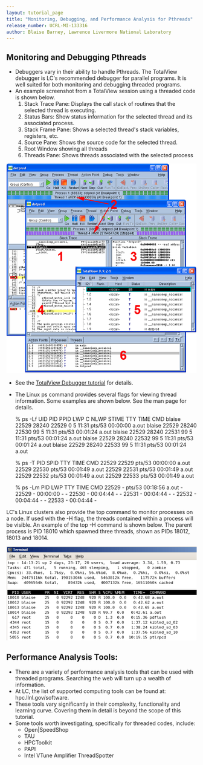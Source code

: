 ```yaml
---
layout: tutorial_page 
title: "Monitoring, Debugging, and Performance Analysis for Pthreads"
release_number: UCRL-MI-133316
author: Blaise Barney, Lawrence Livermore National Laboratory
---
```

## Monitoring and Debugging Pthreads

- Debuggers vary in their ability to handle Pthreads. The TotalView debugger is LC's recommended debugger for parallel programs. It is well suited for both monitoring and debugging threaded programs.
- An example screenshot from a TotalView session using a threaded code is shown below.
    1. Stack Trace Pane: Displays the call stack of routines that the selected thread is executing.
    2. Status Bars: Show status information for the selected thread and its associated process.
    3. Stack Frame Pane: Shows a selected thread's stack variables, registers, etc.
    4. Source Pane: Shows the source code for the selected thread.
    5. Root Window showing all threads
    6. Threads Pane: Shows threads associated with the selected process

![Windows Workflows](/posix/images/pthreadWindows.gif)

- See the [TotalView Debugger tutorial](https://hpc.llnl.gov/training/tutorials/totalview) for details.
- The Linux ps command provides several flags for viewing thread information. Some examples are shown below. See the man page for details.

    % ps -Lf 
    UID        PID  PPID   LWP  C NLWP STIME TTY          TIME CMD
    blaise   22529 28240 22529  0    5 11:31 pts/53   00:00:00 a.out
    blaise   22529 28240 22530 99    5 11:31 pts/53   00:01:24 a.out
    blaise   22529 28240 22531 99    5 11:31 pts/53   00:01:24 a.out
    blaise   22529 28240 22532 99    5 11:31 pts/53   00:01:24 a.out
    blaise   22529 28240 22533 99    5 11:31 pts/53   00:01:24 a.out

    % ps -T 
     PID  SPID TTY          TIME CMD
    22529 22529 pts/53   00:00:00 a.out
    22529 22530 pts/53   00:01:49 a.out
    22529 22531 pts/53   00:01:49 a.out
    22529 22532 pts/53   00:01:49 a.out
    22529 22533 pts/53   00:01:49 a.out

    % ps -Lm 
     PID   LWP TTY          TIME CMD
    22529     - pts/53   00:18:56 a.out
        - 22529 -        00:00:00 -
        - 22530 -        00:04:44 -
        - 22531 -        00:04:44 -
        - 22532 -        00:04:44 -
        - 22533 -        00:04:44 -

LC's Linux clusters also provide the top command to monitor processes on a node. If used with the -H flag, the threads contained within a process will be visible. An example of the top -H command is shown below. The parent process is PID 18010 which spawned three threads, shown as PIDs 18012, 18013 and 18014.

![terminal window screenshot](/posix/images/topH.gif)

## Performance Analysis Tools:

- There are a variety of performance analysis tools that can be used with threaded programs. Searching the web will turn up a wealth of information.
- At LC, the list of supported computing tools can be found at: hpc.llnl.gov/software.
- These tools vary significantly in their complexity, functionality and learning curve. Covering them in detail is beyond the scope of this tutorial.
- Some tools worth investigating, specifically for threaded codes, include:
    - Open|SpeedShop
    - TAU
    - HPCToolkit
    - PAPI
    - Intel VTune Amplifier
ThreadSpotter
